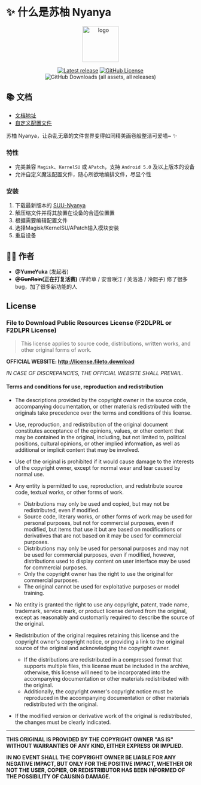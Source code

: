 # ✨ 什么是苏柚 Nyanya

<div align="center">
    <img src="https://suu.ad.200ok.work/刻晴.png" style="width: 96px;" alt="logo">

[![Latest release](https://img.shields.io/github/v/release/YumeYuka/SUU-Nyanya?label=Release&logo=github)](https://github.com/YumeYuka/SUU-Nyanya/releases/latest) [![GitHub License](https://img.shields.io/github/license/YumeYuka/SUU-Nyanya?logo=gnu)](/LICENSE)  ![GitHub Downloads (all assets, all releases)](https://img.shields.io/github/downloads/YumeYuka/SUU-Nyanya/total)

</div>

## 📚 文档

- [文档地址](https://suu.ad.200ok.work)
- [自定义配置文件](https://suu.ad.200ok.work/config/)

苏柚 Nyanya，让杂乱无章的文件世界变得如同精美画卷般整洁可爱喵~ ✨

### 特性

- 完美兼容 `Magisk`、`KernelSU` 或 `APatch`，支持 `Android 5.0` 及以上版本的设备
- 允许自定义魔法配置文件，随心所欲地编排文件，尽显个性

### 安装

1. 下载最新版本的 [SUU-Nyanya](https://github.com/YumeYuka/SUU-Nyanya/releases/latest)  
2. 解压缩文件并将其放置在设备的合适位置置  
3. 根据需要编辑配置文件
4. 选择Magisk/KernelSU/APatch输入模块安装
5. 重启设备

## 👩‍💻 作者

- **@YumeYuka** (发起者)
- **~~@GunRain~~(正在打复活赛)** (芊莳草 / 安音咲汀 / 芙洛洛 / 泠熙子)  修了很多 bug，加了很多新功能的人  

## License

### File to Download Public Resources License (F2DLPRL or F2DLPR License)

> This license applies to source code, distributions, written works, and other original forms of work.

__OFFICIAL WEBSITE: <http://license.fileto.download>__

_IN CASE OF DISCREPANCIES, THE OFFICIAL WEBSITE SHALL PREVAIL._

#### Terms and conditions for use, reproduction and redistribution

- The descriptions provided by the copyright owner in the source code, accompanying documentation, or other materials redistributed with the originals take precedence over the terms and conditions of this license.

- Use, reproduction, and redistribution of the original document constitutes acceptance of the opinions, values, or other content that may be contained in the original, including, but not limited to, political positions, cultural opinions, or other implied information, as well as additional or implicit content that may be involved.

- Use of the original is prohibited if it would cause damage to the interests of the copyright owner, except for normal wear and tear caused by normal use.

- Any entity is permitted to use, reproduction, and redistribute source code, textual works, or other forms of work.
  - Distributions may only be used and copied, but may not be redistributed, even if modified.
  - Source code, literary works, or other forms of work may be used for personal purposes, but not for commercial purposes, even if modified, but items that use it but are based on modifications or derivatives that are not based on it may be used for commercial purposes.
  - Distributions may only be used for personal purposes and may not be used for commercial purposes, even if modified, however, distributions used to display content on user interface may be used for commercial purposes.
  - Only the copyright owner has the right to use the original for commercial purposes.
  - The original cannot be used for exploitative purposes or model training.

- No entity is granted the right to use any copyright, patent, trade name, trademark, service mark, or product license derived from the original, except as reasonably and customarily required to describe the source of the original.

- Redistribution of the original requires retaining this license and the copyright owner's copyright notice, or providing a link to the original source of the original and acknowledging the copyright owner.
  - If the distributions are redistributed in a compressed format that supports multiple files, this license must be included in the archive, otherwise, this license will need to be incorporated into the accompanying documentation or other materials redistributed with the original.
  - Additionally, the copyright owner's copyright notice must be reproduced in the accompanying documentation or other materials redistributed with the original.

- If the modified version or derivative work of the original is redistributed, the changes must be clearly indicated.

---

__THIS ORIGINAL IS PROVIDED BY THE COPYRIGHT OWNER "AS IS" WITHOUT WARRANTIES OF ANY KIND, EITHER EXPRESS OR IMPLIED.__

__IN NO EVENT SHALL THE COPYRIGHT OWNER BE LIABLE FOR ANY NEGATIVE IMPACT, BUT ONLY FOR THE POSITIVE IMPACT, WHETHER OR NOT THE USER, COPIER, OR REDISTRIBUTOR HAS BEEN INFORMED OF THE POSSIBILITY OF CAUSING DAMAGE.__
